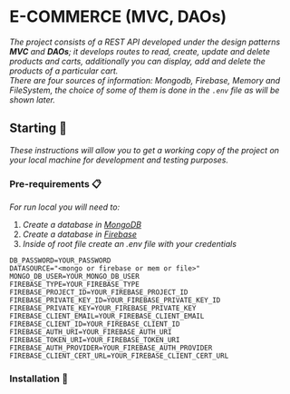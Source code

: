 # E-COMMERCE (MVC, DAOs)

_The project consists of a REST API developed under the design patterns __MVC__ and __DAOs__; it develops routes to read, create, update and delete products and carts, additionally you can display, add and delete the products of a particular cart. \
There are four sources of information: _Mongodb_, _Firebase_, _Memory_ and _FileSystem_, the choice of some of them is done in the `.env` file as will be shown later._

## Starting 🚀
_These instructions will allow you to get a working copy of the project on your local machine for development and testing purposes._

### Pre-requirements 📋
_For run local you will need to:_
1. _Create a database in [MongoDB](https://tutorialesdeaplicaciones.com/creacion-de-una-base-de-datos-con-mongodb/)_
2. _Create a database in [Firebase](https://www.paradigmadigital.com/dev/crear-base-datos-firebase/#:~:text=Para%20ello%2C%20una%20vez%20dentro,configurar%20tus%20reglas%20de%20privacidad.&text=Con%20esto%20ya%20tenemos%20lista,en%20nuestro%20proyecto%20de%20Firebase.)_
3. _Inside of root file create an .env file with your credentials_

```
DB_PASSWORD=YOUR_PASSWORD
DATASOURCE="<mongo or firebase or mem or file>"
MONGO_DB_USER=YOUR_MONGO_DB_USER
FIREBASE_TYPE=YOUR_FIREBASE_TYPE
FIREBASE_PROJECT_ID=YOUR_FIREBASE_PROJECT_ID
FIREBASE_PRIVATE_KEY_ID=YOUR_FIREBASE_PRIVATE_KEY_ID
FIREBASE_PRIVATE_KEY=YOUR_FIREBASE_PRIVATE_KEY
FIREBASE_CLIENT_EMAIL=YOUR_FIREBASE_CLIENT_EMAIL
FIREBASE_CLIENT_ID=YOUR_FIREBASE_CLIENT_ID
FIREBASE_AUTH_URI=YOUR_FIREBASE_AUTH_URI
FIREBASE_TOKEN_URI=YOUR_FIREBASE_TOKEN_URI
FIREBASE_AUTH_PROVIDER=YOUR_FIREBASE_AUTH_PROVIDER
FIREBASE_CLIENT_CERT_URL=YOUR_FIREBASE_CLIENT_CERT_URL
```

### Installation 🔧
